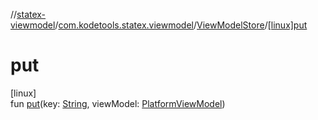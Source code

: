 //[statex-viewmodel](../../../index.md)/[com.kodetools.statex.viewmodel](../index.md)/[ViewModelStore](index.md)/[[linux]put]([linux]put.md)

# put

[linux]\
fun [put]([linux]put.md)(key: [String](https://kotlinlang.org/api/core/kotlin-stdlib/kotlin/-string/index.html), viewModel: [PlatformViewModel](../-platform-view-model/index.md))
